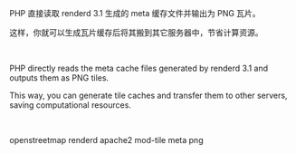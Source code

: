 PHP 直接读取 renderd 3.1 生成的 meta 缓存文件并输出为 PNG 瓦片。

这样，你就可以生成瓦片缓存后将其搬到其它服务器中，节省计算资源。

&nbsp;

PHP directly reads the meta cache files generated by renderd 3.1 and outputs them as PNG tiles. 

This way, you can generate tile caches and transfer them to other servers, saving computational resources.

&nbsp;

openstreetmap renderd apache2 mod-tile meta png
